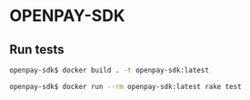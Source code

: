 
# OPENPAY-SDK

## Run tests

```bash
openpay-sdk$ docker build . -t openpay-sdk:latest
```

```bash
openpay-sdk$ docker run --rm openpay-sdk:latest rake test
```